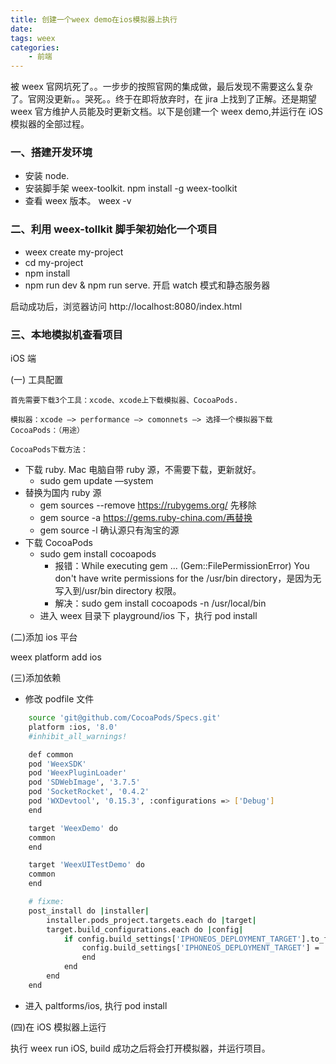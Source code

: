 ```yaml
---
title: 创建一个weex demo在ios模拟器上执行
date:
tags: weex
categories:
    - 前端
---
```


被 weex 官网坑死了。。一步步的按照官网的集成做，最后发现不需要这么复杂了。官网没更新。。哭死。。终于在即将放弃时，在 jira 上找到了正解。还是期望 weex 官方维护人员能及时更新文档。以下是创建一个 weex demo,并运行在 iOS 模拟器的全部过程。

### 一、搭建开发环境

-   安装 node.
-   安装脚手架 weex-toolkit. npm install -g weex-toolkit
-   查看 weex 版本。 weex -v

<!-- more -->

### 二、利用 weex-tollkit 脚手架初始化一个项目

-   weex create my-project
-   cd my-project
-   npm install
-   npm run dev & npm run serve. 开启 watch 模式和静态服务器

启动成功后，浏览器访问 http://localhost:8080/index.html

### 三、本地模拟机查看项目

iOS 端

(一) 工具配置

    首先需要下载3个工具：xcode、xcode上下载模拟器、CocoaPods.

    模拟器：xcode —> performance —> comonnets —> 选择一个模拟器下载
    CocoaPods：（用途）

    CocoaPods下载方法：

-   下载 ruby. Mac 电脑自带 ruby 源，不需要下载，更新就好。
    -   sudo gem update —system
-   替换为国内 ruby 源
    -   gem sources --remove https://rubygems.org/ 先移除
    -   gem source -a https://gems.ruby-china.com/再替换
    -   gem source -l 确认源只有淘宝的源
-   下载 CocoaPods
    -   sudo gem install cocoapods
        -   报错：While executing gem ... (Gem::FilePermissionError) You don't have write permissions for the /usr/bin directory，是因为无写入到/usr/bin directory 权限。
        -   解决：sudo gem install cocoapods -n /usr/local/bin
    -   进入 weex 目录下 playground/ios 下，执行 pod install

(二)添加 ios 平台

weex platform add ios

(三)添加依赖

-   修改 podfile 文件

```bash
    source 'git@github.com/CocoaPods/Specs.git'
    platform :ios, '8.0'
    #inhibit_all_warnings!

    def common
    pod 'WeexSDK'
    pod 'WeexPluginLoader'
    pod 'SDWebImage', '3.7.5'
    pod 'SocketRocket', '0.4.2'
    pod 'WXDevtool', '0.15.3', :configurations => ['Debug']
    end

    target 'WeexDemo' do
    common
    end

    target 'WeexUITestDemo' do
    common
    end

    # fixme:
    post_install do |installer|
        installer.pods_project.targets.each do |target|
        target.build_configurations.each do |config|
            if config.build_settings['IPHONEOS_DEPLOYMENT_TARGET'].to_f < 8.0
                config.build_settings['IPHONEOS_DEPLOYMENT_TARGET'] = '8.0'
                end
            end
        end
    end
```

-   进入 paltforms/ios, 执行 pod install

(四)在 iOS 模拟器上运行

执行 weex run iOS, build 成功之后将会打开模拟器，并运行项目。
